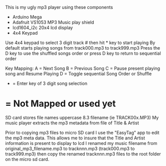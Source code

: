   This is my ugly mp3 player using these components
   - Arduino Mega 
   - Adafruit VS1053 MP3 Music play shield
   - lcd1604_i2c 20x4 lcd display
   - 4x4 Keypad 

  Use 4x4 keypad to select 3 digit track # then hit * key to start playing
  By default starts playing songs from track000.mp3 to track999.mp3 
  Press the D key to use the shuffled songs order or press D key to return to sequential order
  
  Key Mapping: 
   A = Next Song
   B = Previous Song
   C = Pause present playing song and Resume Playing
   D = Toggle sequential Song Order or Shuffle
   * = Enter key of 3 digit song selection
   # = Not Mapped or used yet
  
  SD card stores file names uppercase 8.3 filename (ie TRACK00x.MP3)
  My music player extracts the mp3 metadata from file of Title & Artist
  
  Prior to copying mp3 files to micro SD card I use the "EasyTag" app to edit the mp3 meta data.
  This allows me to insure that the Title and Artist information is present to display to lcd
  I renamed my music filename from original_mp3_filename.mp3 to tracknnn.mp3 (track000.mp3 to track999.mp3) 
  then copy the renamed tracknnn.mp3 files to the root folder on the micro sd card.
